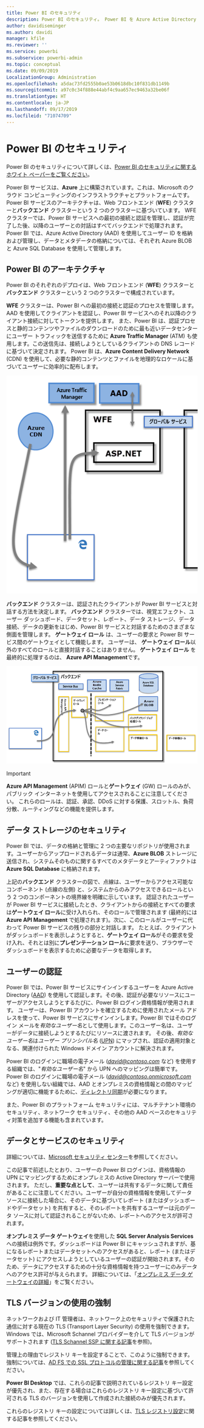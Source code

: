 ```yaml
---
title: Power BI のセキュリティ
description: Power BI のセキュリティ。 Power BI を Azure Active Directory や他の Azure サービスと関連付ける方法。 このトピックには、さらに詳しい情報が記載されたホワイト ペーパーへのリンクも含まれます。
author: davidiseminger
ms.author: davidi
manager: kfile
ms.reviewer: ''
ms.service: powerbi
ms.subservice: powerbi-admin
ms.topic: conceptual
ms.date: 09/09/2019
LocalizationGroup: Administration
ms.openlocfilehash: a5dac73fd2555b0ae53b0618dbc10f831db1149b
ms.sourcegitcommit: a97c0c34f888e44abf4c9aa657ec9463a32be06f
ms.translationtype: HT
ms.contentlocale: ja-JP
ms.lasthandoff: 09/17/2019
ms.locfileid: "71074709"
---
```

# <a name="power-bi-security"></a>Power BI のセキュリティ

Power BI のセキュリティについて詳しくは、[Power BI のセキュリティに関するホワイト ペーパーをご覧ください](whitepaper-powerbi-security.md)。

Power BI サービスは、**Azure** 上に構築されています。これは、Microsoft のクラウド コンピューティングのインフラストラクチャとプラットフォームです。 Power BI サービスのアーキテクチャは、Web フロントエンド (**WFE**) クラスターと**バックエンド** クラスターという 2 つのクラスターに基づいています。 WFE クラスターでは、Power BI サービスへの最初の接続と認証を管理し、認証が完了した後、以降のユーザーとの対話はすべてバックエンドで処理されます。 Power BI では、Azure Active Directory (AAD) を使用してユーザー ID を格納および管理し、データとメタデータの格納については、それぞれ Azure BLOB と Azure SQL Database を使用して管理します。

## <a name="power-bi-architecture"></a>Power BI のアーキテクチャ

Power BI のそれぞれのデプロイは、Web フロントエンド (**WFE**) クラスターと **バックエンド** クラスターという 2 つのクラスターで構成されています。

**WFE** クラスターは、Power BI への最初の接続と認証のプロセスを管理します。AAD を使用してクライアントを認証し、Power BI サービスへのそれ以降のクライアント接続に対してトークンを提供します。 また、Power BI は、認証プロセスと静的コンテンツやファイルのダウンロードのために最も近いデータセンターにユーザー トラフィックを送信するために **Azure Traffic Manager** (ATM) も使用します。この送信先は、接続しようとしているクライアントの DNS レコードに基づいて決定されます。 Power BI は、**Azure Content Delivery Network** (CDN) を使用して、必要な静的コンテンツとファイルを地理的なロケールに基づいてユーザーに効率的に配布します。

![](media/service-admin-power-bi-security/pbi_security_v2_wfe.png)

**バックエンド** クラスターは、認証されたクライアントが Power BI サービスと対話する方法を決定します。 **バックエンド** クラスターでは、視覚エフェクト、ユーザー ダッシュボード、データセット、レポート、データ ストレージ、データ接続、データの更新をはじめ、Power BI サービスと対話するためのさまざまな側面を管理します。 **ゲートウェイ ロール** は、ユーザーの要求と Power BI サービス間のゲートウェイとして機能します。 ユーザーは、 **ゲートウェイ ロール**以外のすべてのロールと直接対話することはありません。 **ゲートウェイ ロール** を最終的に処理するのは、 **Azure API Management**です。

![](media/service-admin-power-bi-security/pbi_security_v2_backend_updated.png)

> [!IMPORTANT]
> **Azure API Management** (APIM) ロールと**ゲートウェイ** (GW) ロールのみが、パブリック インターネットを使用してアクセスされることに注意してください。 これらのロールは、認証、承認、DDoS に対する保護、スロットル、負荷分散、ルーティングなどの機能を提供します。

## <a name="data-storage-security"></a>データ ストレージのセキュリティ

Power BI では、データの格納と管理に 2 つの主要なリポジトリが使用されます。ユーザーからアップロードされるデータは通常、**Azure BLOB** ストレージに送信され、システムそのものに関するすべてのメタデータとアーティファクトは **Azure SQL Database** に格納されます。

上記の**バックエンド** クラスターの図で、点線は、ユーザーからアクセス可能なコンポーネント (点線の左側) と、システムからのみアクセスできるロールという 2 つのコンポーネントの境界線を明確に示しています。 認証されたユーザーが Power BI サービスに接続したとき、クライアントからの接続とすべての要求は**ゲートウェイ ロール**に受け入れられ、そのロールで管理されます (最終的には **Azure API Management** で処理されます)。次に、このロールがユーザーに代わって Power BI サービスの残りの部分と対話します。 たとえば、クライアントがダッシュボードを表示しようとすると、**ゲートウェイ ロール**がその要求を受け入れ、それとは別に**プレゼンテーション ロール**に要求を送り、ブラウザーでダッシュボードを表示するために必要なデータを取得します。

## <a name="user-authentication"></a>ユーザーの認証

Power BI では、Power BI サービスにサインインするユーザーを Azure Active Directory ([AAD](http://azure.microsoft.com/services/active-directory/)) を使用して認証します。その後、認証が必要なリソースにユーザーがアクセスしようとするたびに、Power BI ログイン資格情報が使用されます。 ユーザーは、Power BI アカウントを確立するために使用されたメール アドレスを使って、Power BI サービスにサインインします。Power BI ではそのログイン メールを*有効なユーザー名*として使用します。このユーザー名は、ユーザーがデータに接続しようとするたびにリソースに渡されます。 その後、*有効なユーザー名*は*ユーザー プリンシパル名* ([UPN](https://msdn.microsoft.com/library/windows/desktop/aa380525\(v=vs.85\).aspx)) にマップされ、認証の適用対象となる、関連付けられた Windows ドメイン アカウントに解決されます。

Power BI のログインに職場の電子メール (<em>david@contoso.com</em> など) を使用する組織では、"*有効なユーザー名*" から UPN へのマッピングは簡単です。 Power BI のログインに職場の電子メール (<em>david@contoso.onmicrosoft.com</em> など) を使用しない組織では、AAD とオンプレミスの資格情報との間のマッピングが適切に機能するために、[ディレクトリ同期](https://technet.microsoft.com/library/jj573653.aspx)が必要になります。

また、Power BI のプラットフォーム セキュリティには、マルチテナント環境のセキュリティ、ネットワーク セキュリティ、その他の AAD ベースのセキュリティ対策を追加する機能も含まれています。

## <a name="data-and-service-security"></a>データとサービスのセキュリティ

詳細については、[Microsoft セキュリティ センター](https://www.microsoft.com/trustcenter)を参照してください。

この記事で前述したとおり、ユーザーの Power BI ログインは、資格情報の UPN にマッピングするためにオンプレミスの Active Directory サーバーで使用されます。 ただし、**重要な点として**、ユーザーは共有するデータに関して責任があることに注意してください。ユーザーが自分の資格情報を使用してデータ ソースに接続した場合に、そのデータに基づいてレポート (またはダッシュボードやデータセット) を共有すると、そのレポートを共有するユーザーは元のデータ ソースに対して認証されることがないため、レポートへのアクセスが許可されます。

**オンプレミス データ ゲートウェイ**を使用した **SQL Server Analysis Services** への接続は例外です。ダッシュボードは Power BI にキャッシュされますが、基になるレポートまたはデータセットへのアクセスがあると、レポート (またはデータセット) にアクセスしようとしているユーザーの認証が開始されます。そのため、データにアクセスするための十分な資格情報を持つユーザーにのみデータへのアクセス許可が与えられます。 詳細については、「[オンプレミス データ ゲートウェイの詳細](service-gateway-onprem-indepth.md)」をご覧ください。

## <a name="enforcing-tls-version-usage"></a>TLS バージョンの使用の強制

ネットワークおよび IT 管理者は、ネットワーク上のセキュリティで保護された通信に対する現在の TLS (Transport Layer Security) の使用を強制できます。 Windows では、Microsoft Schannel プロバイダーを介して TLS バージョンがサポートされます ([TLS Schannel SSP に関する記事](https://docs.microsoft.com/windows/desktop/SecAuthN/protocols-in-tls-ssl--schannel-ssp-)を参照)。

管理上の理由でレジストリ キーを設定することで、このように強制できます。 強制については、[AD FS での SSL プロトコルの管理に関する記事](https://docs.microsoft.com/windows-server/identity/ad-fs/operations/manage-ssl-protocols-in-ad-fs)を参照してください。 

**Power BI Desktop** では、これらの記事で説明されているレジストリ キー設定が優先され、また、存在する場合はこれらのレジストリ キー設定に基づいて許可される TLS のバージョンを使用して作成された接続のみが優先されます。

これらのレジストリ キーの設定については詳しくは、[TLS レジストリ設定](https://docs.microsoft.com/windows-server/security/tls/tls-registry-settings)に関する記事を参照してください。
